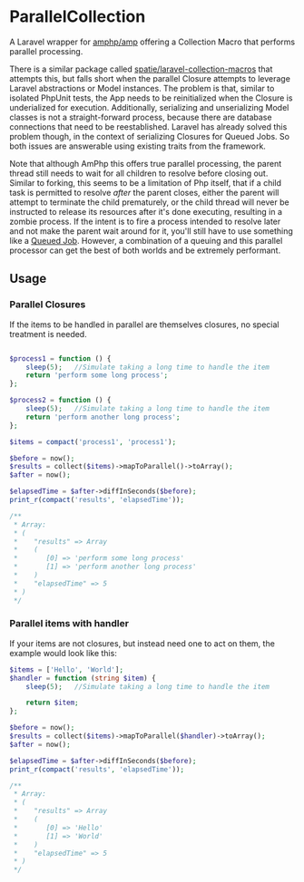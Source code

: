 # ParallelCollection
A Laravel wrapper for [amphp/amp](https://github.com/amphp/amp) offering a Collection Macro that performs parallel processing.

There is a similar package called [spatie/laravel-collection-macros](https://github.com/spatie/laravel-collection-macros#parallelmap) that attempts this, but falls short when the parallel Closure attempts to leverage Laravel abstractions or Model instances. The problem is that, similar to isolated PhpUnit tests, the App needs to be reinitialized when the Closure is underialized for execution. Additionally, serializing and unserializing Model classes is not a straight-forward process, because there are database connections that need to be reestablished. Laravel has already solved this problem though, in the context of serializing Closures for Queued Jobs. So both issues are answerable using existing traits from the framework.

Note that although AmPhp this offers true parallel processing, the parent thread still needs to wait for all children to resolve before closing out. Similar to forking, this seems to be a limitation of Php itself, that if a child task is permitted to resolve _after_ the parent closes, either the parent will attempt to terminate the child prematurely, or the child thread will never be instructed to release its resources after it's done executing, resulting in a zombie process. If the intent is to fire a process intended to resolve later and not make the parent wait around for it, you'll still have to use something like a [Queued Job](https://laravel.com/docs/9.x/queues). However, a combination of a queuing and this parallel processor can get the best of both worlds and be extremely performant.

## Usage

### Parallel Closures

If the items to be handled in parallel are themselves closures, no special treatment is needed.

```php

$process1 = function () {
    sleep(5);   //Simulate taking a long time to handle the item
    return 'perform some long process';
};

$process2 = function () {
    sleep(5);   //Simulate taking a long time to handle the item
    return 'perform another long process';
};

$items = compact('process1', 'process1');

$before = now();
$results = collect($items)->mapToParallel()->toArray();
$after = now();

$elapsedTime = $after->diffInSeconds($before);
print_r(compact('results', 'elapsedTime'));

/**
 * Array:
 * (
 *    "results" => Array
 *    (
 *       [0] => 'perform some long process'
 *       [1] => 'perform another long process'
 *    )
 *    "elapsedTime" => 5
 * )
 */
```

### Parallel items with handler

If your items are not closures, but instead need one to act on them, the example would look like this:

```php
$items = ['Hello', 'World'];
$handler = function (string $item) {
    sleep(5);   //Simulate taking a long time to handle the item

    return $item;
};

$before = now();
$results = collect($items)->mapToParallel($handler)->toArray();
$after = now();

$elapsedTime = $after->diffInSeconds($before);
print_r(compact('results', 'elapsedTime'));

/**
 * Array:
 * (
 *    "results" => Array
 *    (
 *       [0] => 'Hello'
 *       [1] => 'World'
 *    )
 *    "elapsedTime" => 5
 * )
 */
```
